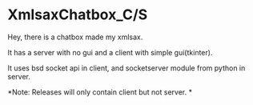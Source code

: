 # XmlsaxChatbox_C/S
Hey, there is a chatbox made my xmlsax.



It has a server with no gui and a client with simple gui(tkinter).



It uses bsd socket api in client, and socketserver module from python in server.



*Note: Releases will only contain client but not server. *
